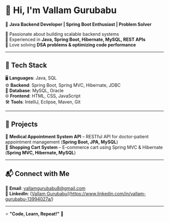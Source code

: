 # 👋 Hi, I'm Vallam Gurubabu  

🚀 **Java Backend Developer | Spring Boot Enthusiast | Problem Solver**  

🔹 Passionate about building scalable backend systems  
🔹 Experienced in **Java, Spring Boot, Hibernate, MySQL, REST APIs**  
🔹 Love solving **DSA problems & optimizing code performance**  

---

## 🔧 Tech Stack  
🖥 **Languages**: Java, SQL  
⚙ **Backend**: Spring Boot, Spring MVC, Hibernate, JDBC  
💾 **Database**: MySQL, Oracle  
🌐 **Frontend**: HTML, CSS, JavaScript  
🛠 **Tools**: IntelliJ, Eclipse, Maven, Git  

---

## 📂 Projects  
🔹 **Medical Appointment System API** – RESTful API for doctor-patient appointment management (**Spring Boot, JPA, MySQL**)  
🔹 **Shopping Cart System** – E-commerce cart using Spring MVC & Hibernate (**Spring MVC, Hibernate, MySQL**)  

---

## 📬 Connect with Me  
📧 **Email**: [vallamgurubabu8@gmail.com](mailto:Vallamgurubabu8@gmail.com)  
🔗 **LinkedIn**: [[Vallam Gurubabu](#)](https://www.linkedin.com/in/vallam-gurubabu-13994027a/)  

---

⭐ **"Code, Learn, Repeat!"** 🚀  

